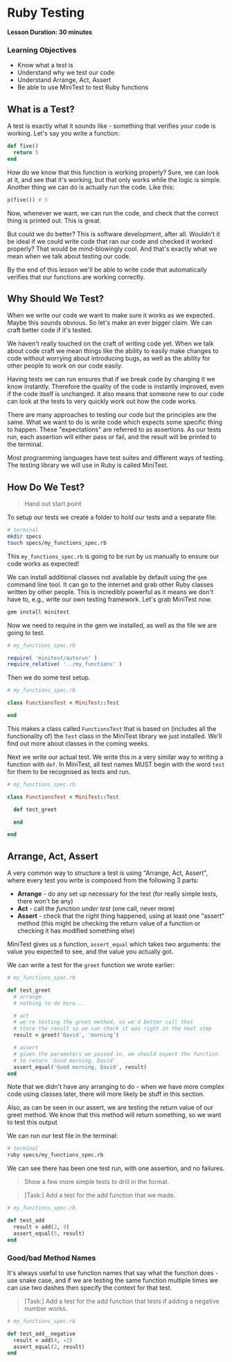 # Ruby Testing

**Lesson Duration: 30 minutes**

### Learning Objectives

- Know what a test is
- Understand why we test our code
- Understand Arrange, Act, Assert
- Be able to use MiniTest to test Ruby functions

## What is a Test?

A test is exactly what it sounds like - something that verifies your code is working.
Let's say you write a function:

```ruby
def five()
  return 5
end
```

How do we know that this function is working properly? Sure, we can look at it,
and see that it's working, but that only works while the logic is simple.
Another thing we can do is actually run the code. Like this:

```ruby
p(five()) # 5
```

Now, whenever we want, we can run the code, and check that the correct thing is
printed out. This is great.

But could we do better? This is software development, after all. Wouldn't it be
ideal if we could write code that ran our code and checked it worked properly?
That would be mind-blowingly cool. And that's exactly what we mean when we talk
about testing our code.

By the end of this lesson we'll be able to write code that automatically verifies
that our functions are working correctly.

## Why Should We Test?

When we write our code we want to make sure it works as we expected. Maybe this
sounds obvious. So let's make an ever bigger claim. We can craft better code if it's tested.

We haven't really touched on the craft of writing code yet. When we talk about
code craft we mean things like the ability to easily make changes to code without
worrying about introducing bugs, as well as the ability for other people to work
on our code easily.

Having tests we can run ensures that if we break code by changing it we know instantly.
Therefore the quality of the code is instantly improved, even if the code itself is
unchanged. It also means that someone new to our code can look at the tests to very
quickly work out how the code works.

There are many approaches to testing our code but the principles are the same.
What we want to do is write code which expects some specific thing to happen.
These "expectations" are referred to as assertions. As our tests run, each assertion
will either pass or fail, and the result will be printed to the terminal.

Most programming languages have test suites and different ways of testing.
The testing library we will use in Ruby is called MiniTest.

## How Do We Test?

> Hand out start point

To setup our tests we create a folder to hold our tests and a separate file:

```bash
# terminal
mkdir specs
touch specs/my_functions_spec.rb
```

This `my_functions_spec.rb` is going to be run by us manually to ensure our
code works as expected!

We can install additional classes not available by default using the `gem` command
line tool.  It can go to the internet and grab other Ruby classes written by other
people. This is incredibly powerful as it means we don't have to, e.g., write our
own testing framework. Let's grab MiniTest now.

```bash
gem install minitest
```

Now we need to require in the gem we installed, as well as the file we are going to test.

```ruby
# my_functions_spec.rb

require( 'minitest/autorun' )
require_relative( '../my_functions' )
```

Then we do some test setup.

```ruby
# my_functions_spec.rb

class FunctionsTest < MiniTest::Test

end
```

This makes a class called `FunctionsTest` that is based on (includes all the functionality of)
the `Test` class in the MiniTest library we just installed.  We'll find out more about
classes in the coming weeks.

Next we write our actual test. We write this in a very similar way to writing a
function with `def`. In MiniTest, all test names MUST begin with the word `test`
for them to be recognised as tests and run.

```ruby
# my_functions_spec.rb

class FunctionsTest < MiniTest::Test

  def test_greet

  end

end
```

## Arrange, Act, Assert

A very common way to structure a test is using "Arrange, Act, Assert", where every
test you write is composed from the following 3 parts:

 * **Arrange** - do any set up necessary for the test (for really simple tests,
    there won't be any)
 * **Act** - call the _function under test_ (one call, never more)
 * **Assert** - check that the right thing happened, using at least one "assert" method (this might be checking the return value of a function or checking it has modified something else)

MiniTest gives us a function, `assert_equal` which takes two arguments: the value
you expected to see, and the value you actually got.

We can write a test for the `greet` function we wrote earlier:

```ruby
# my_functions_spec.rb

def test_greet
  # arrange
  # nothing to do here...

  # act
  # we're testing the greet method, so we'd better call that
  # store the result so we can check it was right in the next step
  result = greet('David', 'morning')

  # assert
  # given the parameters we passed in, we should expect the function
  # to return 'Good morning, David'
  assert_equal('Good morning, David', result)
end
```

Note that we didn't have any arranging to do - when we have more complex code using
classes later, there will more likely be stuff in this section.

Also, as can be seen in our assert, we are testing the return value of our greet method. We know that this method will return something, so we want to test this output

We can run our test file in the terminal:

```bash
# terminal
ruby specs/my_functions_spec.rb
```

We can see there has been one test run, with one assertion, and no failures.

> Show a few more simple tests to drill in the format.

> [Task:] Add a test for the add function that we made.

```ruby
# my_functions_spec.rb

def test_add
  result = add(2, 3)
  assert_equal(5, result)
end
```

### Good/bad Method Names

It's always useful to use function names that say what the function does - use
snake case, and if we are testing the same function multiple times we can use
two dashes then specify the context for that test.

> [Task:] Add a test for the add function that tests if adding a negative number works.

```ruby
# my_functions_spec.rb

def test_add__negative
  result = add(4, -2)
  assert_equal(2, result)
end
```
